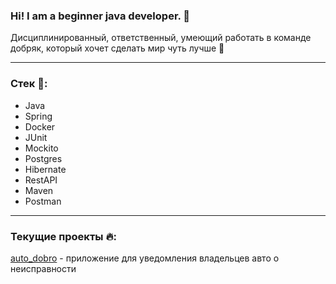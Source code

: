 ### Hi! I am a beginner java developer. 👋

Дисциплинированный, ответственный, умеющий работать в команде добряк,
который хочет сделать мир чуть лучше 🙏
___

### Стек 📖: 
- Java
- Spring
- Docker
- JUnit
- Mockito
- Postgres
- Hibernate
- RestAPI
- Maven
- Postman
___

### Текущие проекты 🔥:
[auto_dobro](https://github.com/Shugarkin/auto_dobro.git) - приложение для уведомления владельцев авто о неисправности


